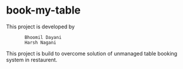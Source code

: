 # book-my-table
This project is developed by

           Bhoomil Dayani
           Harsh Nagani
           


This project is build to overcome solution of unmanaged table booking system in restaurent.
